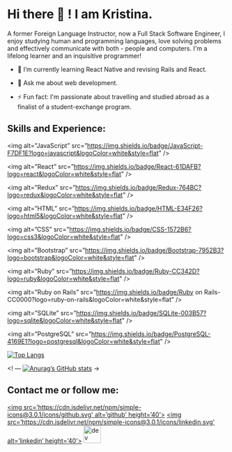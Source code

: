 # Hi there 👋 ! I am Kristina.

A former Foreign Language Instructor, now a Full Stack Software Engineer, I enjoy studying human and programming languages, love solving problems and effectively communicate with both - people and computers. I'm a lifelong learner and an inquisitive programmer!

- 🌱 I’m currently learning React Native and revising Rails and React.

- 💬 Ask me about web development.

- ⚡ Fun fact: I'm passionate about travelling and studied abroad as a finalist of a student-exchange program.

## Skills and Experience:

<p>

<img alt=”JavaScript” src=”https://img.shields.io/badge/JavaScript-F7DF1E?logo=javascript&logoColor=white&style=flat" />

<img alt=”React” src=”https://img.shields.io/badge/React-61DAFB?logo=react&logoColor=white&style=flat" />

<img alt=”Redux” src=”https://img.shields.io/badge/Redux-764BC?logo=redux&logoColor=white&style=flat" />

<img alt=”HTML” src=”https://img.shields.io/badge/HTML-E34F26?logo=html5&logoColor=white&style=flat" />

<img alt=”CSS” src=”https://img.shields.io/badge/CSS-1572B6?logo=css3&logoColor=white&style=flat" />

<img alt=”Bootstrap” src=”https://img.shields.io/badge/Bootstrap-7952B3?logo=bootstrap&logoColor=white&style=flat" />

<img alt=”Ruby” src=”https://img.shields.io/badge/Ruby-CC342D?logo=ruby&logoColor=white&style=flat" />

<img alt=”Ruby on Rails” src=”https://img.shields.io/badge/Ruby on Rails-CC0000?logo=ruby-on-rails&logoColor=white&style=flat” />

<img alt=”SQLite” src=”https://img.shields.io/badge/SQLite-003B57?logo=sqlite&logoColor=white&style=flat" />

<img alt=”PostgreSQL” src=”https://img.shields.io/badge/PostgreSQL-4169E1?logo=postgresql&logoColor=white&style=flat" />

</p>

[![Top Langs](https://github-readme-stats.vercel.app/api/top-langs/?username=chrispavla&layout=compact&langs_count=10&theme=tokyonight&count_private=true&show_icons=true)](https://github.com/anuraghazra/github-readme-stats)

<! — [![Anurag’s GitHub stats](https://github-readme-stats.vercel.app/api?username=chrispavla&show_icons=true&theme=tokyonight&count_private=true)](https://github.com/anuraghazra/github-readme-stats) →

## Contact me or follow me:

[<img src=’https://cdn.jsdelivr.net/npm/simple-icons@3.0.1/icons/github.svg' alt=’github’ height=’40'>](https://github.com/chrispavla) [<img src=’https://cdn.jsdelivr.net/npm/simple-icons@3.0.1/icons/linkedin.svg' alt=’linkedin’ height=’40'>](https://www.linkedin.com/in/kristina-voroteliak/) [<img src='https://cdn.jsdelivr.net/npm/simple-icons@3.0.1/icons/dev-dot-to.svg' alt='dev' height='40'>](https://dev.to/chrispavla)  
